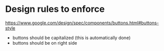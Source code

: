 # Design rules to enforce

https://www.google.com/design/spec/components/buttons.html#buttons-style
- buttons should be capitalized (this is automatically done)
- buttons should be on right side
